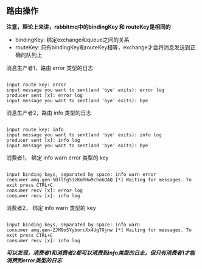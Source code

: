 
## 路由操作

**注意，理论上来讲，rabbitmq中的bindingKey 和 routeKey是相同的**

+ bindingKey: 绑定exchange和queue之间的关系
+ routeKey: 只有bindingKey和routeKey相等，exchange才会将消息发送到正确的队列上


消息生产者1，路由 error 类型的日志

```console

input route key: error
input message you want to sent(and 'bye' exits): error log
producer sent [x]: error log
input message you want to sent(and 'bye' exits): bye
```



消息生产者2，路由 info 类型的日志

```console

input route key: info
input message you want to sent(and 'bye' exits): info log
producer sent [x]: info log
input message you want to sent(and 'bye' exits): bye
```

消费者1， 绑定 info warn error 类型的 key

```console

input binding keys, separated by space: info warn error
consumer amq.gen-5Dllfg53zKmTHw9cho6OAQ [*] Waiting for messages. To exit press CTRL+C
consumer recv [x]: error log
consumer recv [x]: info log
```

消费者2， 绑定 info warn 类型的 key

```console

input binding keys, separated by space: info warn
consumer amq.gen-ZJM9oSYyborcXx4UgT0jnw [*] Waiting for messages. To exit press CTRL+C
consumer recv [x]: info log
```


***可以发现，消费者1和消费者2都可以消费到info类型的日志，但只有消费者1才能消费到error类型的日志***
